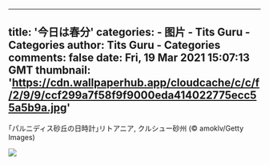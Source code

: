 
---
title: '今日は春分'
categories: 
    - 图片
    - Tits Guru - Categories
author: Tits Guru - Categories
comments: false
date: Fri, 19 Mar 2021 15:07:13 GMT
thumbnail: 'https://cdn.wallpaperhub.app/cloudcache/c/c/f/2/9/9/ccf299a7f58f9f9000eda414022775ecc55a5b9a.jpg'
---

<div>   
<p>｢パルニディス砂丘の日時計｣リトアニア, クルシュー砂州 (© amoklv/Getty Images)</p><img src="https://cdn.wallpaperhub.app/cloudcache/c/c/f/2/9/9/ccf299a7f58f9f9000eda414022775ecc55a5b9a.jpg" referrerpolicy="no-referrer">  
</div>
            